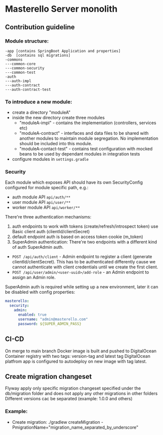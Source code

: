 # Masterello Server monolith

## Contribution guideline

### Module structure:
```agsl
-app [contains SpringBoot Application and properties]
-db  [contains sql migrations]
-commons 
---common-core
---common-security
---common-test 
-auth
---auth-impl
---auth-contract
---auth-contract-test

```



### To introduce a new module:
* create a directory "moduleA"
* inside the new directory create three modules 
  * "moduleA-impl" - contains the implementation (controllers, services etc)
  * "moduleA-contract" - interfaces and data files to be shared with another modules to maintain module segregation. No implementation should be included into this module.
  * "moduleA-contact-test" - contains test configuration with mocked beans to be used by dependant modules in integration tests
* configure modules in `settings.gradle`

### Security
Each module which exposes API should have its own SecurityConfig configured for module specific path, e.g.:
* auth module API `api/auth/**`
* user module API `api/user/**`
* worker module API `api/worker/**`

There're three authentication mechanisms:
1. auth endpoints to work with tokens (create/refresh/introspect token) use Basic client auth (clientId/clientSecret)
2. default endpoint auth is based on access token cookie (m_token)
3. SuperAdmin authentication:
There're two endpoints with a different kind of auth SuperAdmin auth. 
* `POST /api/auth/client` - Admin endpoint to register a client (generate clientId/clientSecret). This has to be authenticated differently cause we cannot authenticate with client credentials until we create the first client.
* `POST /api/user/admin/<user-uuid>/add-role` - an Admin endpoint to assign an Admin role.

SuperAdmin auth is required while setting up a new environment, later it can be disabled with config properties:
```yaml
masterello:
  security:
    admin:
      enabled: true
      username: "admin@masterello.com"
      password: ${SUPER_ADMIN_PASS}
```

## CI-CD

On merge to main branch Docker image is built and pushed to DigitalOcean Container registry with two tags: version-tag and latest tag
DigitalOcean platfrom app is configured to autodeploy on new image with tag latest.


## Create migration changeset
Flyway apply only specific migration changeset specified under the db/migration folder
and does not apply any other migrations in other folders
Different versions cac be separated (example: 1.0.0 and others)

### Example:
* Create migration: ./gradlew createMigration -PmigrationName="migration_name_separated_by_underscore"